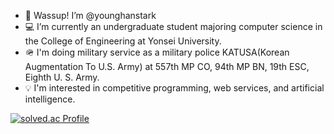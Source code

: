- 👋 Wassup! I’m @younghanstark
- 💻 I’m currently an undergraduate student majoring computer science in the College of Engineering at Yonsei University.
- 🪖 I'm doing military service as a military police KATUSA(Korean Augmentation To U.S. Army) at 557th MP CO, 94th MP BN, 19th ESC, Eighth U. S. Army.
- 💡 I'm interested in competitive programming, web services, and artificial intelligence.

[![solved.ac Profile](http://mazassumnida.wtf/api/v2/generate_badge?boj=developerhan)](https://solved.ac/developerhan)

<!---
younghanstark/younghanstark is a ✨ special ✨ repository because its `README.md` (this file) appears on your GitHub profile.
You can click the Preview link to take a look at your changes.
--->
